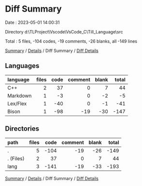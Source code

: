 # Diff Summary

Date : 2023-05-01 14:00:31

Directory d:\\TLProject\\Vscode\\VsCode_C\\Till_Language\\src

Total : 5 files,  -104 codes, -19 comments, -26 blanks, all -149 lines

[Summary](results.md) / [Details](details.md) / Diff Summary / [Diff Details](diff-details.md)

## Languages
| language | files | code | comment | blank | total |
| :--- | ---: | ---: | ---: | ---: | ---: |
| C++ | 2 | 37 | 0 | 7 | 44 |
| Markdown | 1 | -3 | 0 | -2 | -5 |
| Lex/Flex | 1 | -40 | 0 | -1 | -41 |
| Bison | 1 | -98 | -19 | -30 | -147 |

## Directories
| path | files | code | comment | blank | total |
| :--- | ---: | ---: | ---: | ---: | ---: |
| . | 5 | -104 | -19 | -26 | -149 |
| . (Files) | 2 | 37 | 0 | 7 | 44 |
| lang | 3 | -141 | -19 | -33 | -193 |

[Summary](results.md) / [Details](details.md) / Diff Summary / [Diff Details](diff-details.md)